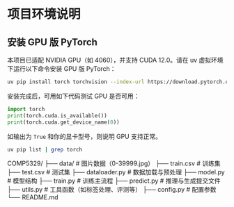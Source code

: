 # 项目环境说明

## 安装 GPU 版 PyTorch

本项目已适配 NVIDIA GPU（如 4060），并支持 CUDA 12.0。请在 uv 虚拟环境下运行以下命令安装 GPU 版 PyTorch：

```bash
uv pip install torch torchvision --index-url https://download.pytorch.org/whl/cu121
```

安装完成后，可用如下代码测试 GPU 是否可用：

```python
import torch
print(torch.cuda.is_available())
print(torch.cuda.get_device_name(0))
```

如输出为 `True` 和你的显卡型号，则说明 GPU 支持正常。

```bash
uv pip list | grep torch
```


COMP5329/
├── data/                # 图片数据（0-39999.jpg）
├── train.csv            # 训练集
├── test.csv             # 测试集
├── dataloader.py        # 数据加载与预处理
├── model.py             # 模型结构
├── train.py             # 训练主流程
├── predict.py           # 推理与生成提交文件
├── utils.py             # 工具函数（如标签处理、评测等）
├── config.py            # 配置参数
└── README.md


